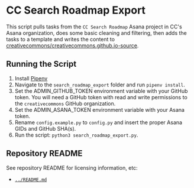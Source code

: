 # CC Search Roadmap Export

This script pulls tasks from the `CC Search Roadmap` Asana project in CC's Asana organization, 
does some basic cleaning and filtering, then adds the tasks to a template and writes the 
content to [creativecommons/creativecommons.github.io-source](https://github.com/creativecommons/creativecommons.github.io-source).

## Running the Script

1. Install [Pipenv](https://pipenv.readthedocs.io/en/latest/)
2. Navigate to the `search_roadmap_export` folder and run `pipenv install`.
3. Set the ADMIN_GITHUB_TOKEN environment variable with your GitHub token. You will need a GitHub token with read and write permissions to the `creativecommons` GitHub organization.
4. Set the ADMIN_ASANA_TOKEN environment variable with your Asana token.
5. Rename `config.example.py` to `config.py` and insert the proper Asana GIDs and GitHub SHA(s).
6. Run the script: `python3 search_roadmap_export.py`.

## Repository README

See repository README for licensing information, etc:
- [`../README.md`](../README.md)

